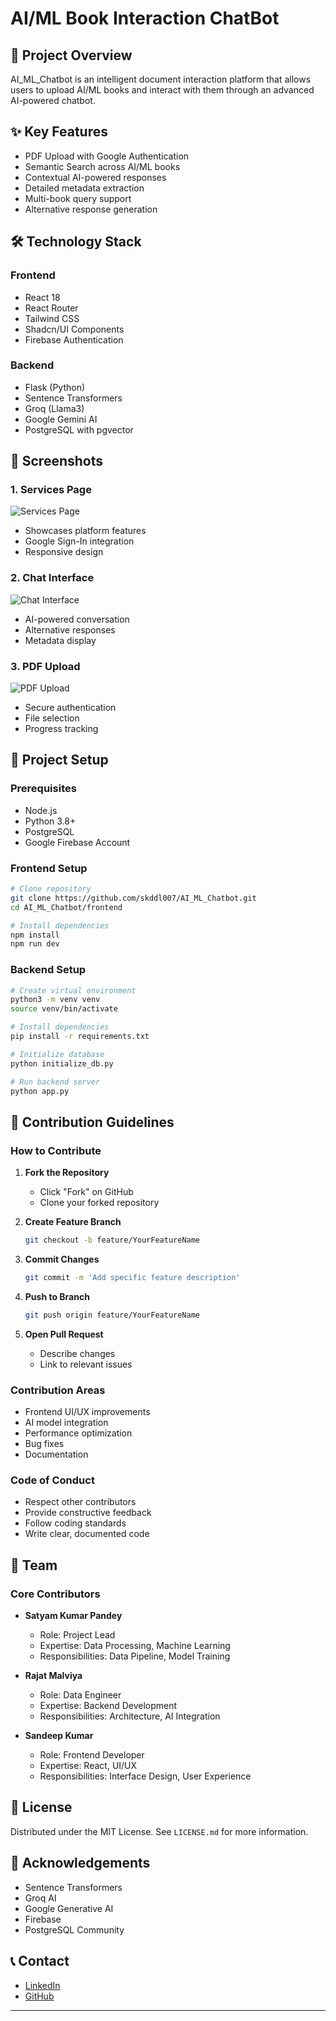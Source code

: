 # AI/ML Book Interaction ChatBot

## 📘 Project Overview

AI_ML_Chatbot is an intelligent document interaction platform that allows users to upload AI/ML books and interact with them through an advanced AI-powered chatbot.

## ✨ Key Features

- PDF Upload with Google Authentication
- Semantic Search across AI/ML books
- Contextual AI-powered responses
- Detailed metadata extraction
- Multi-book query support
- Alternative response generation

## 🛠 Technology Stack

### Frontend
- React 18
- React Router
- Tailwind CSS
- Shadcn/UI Components
- Firebase Authentication

### Backend
- Flask (Python)
- Sentence Transformers
- Groq (Llama3)
- Google Gemini AI
- PostgreSQL with pgvector

## 📸 Screenshots

### 1. Services Page
![Services Page](/screenshots/services_page.png)
- Showcases platform features
- Google Sign-In integration
- Responsive design

### 2. Chat Interface
![Chat Interface](/screenshots/chat_interface.png)
- AI-powered conversation
- Alternative responses
- Metadata display

### 3. PDF Upload
![PDF Upload](/screenshots/pdf_upload.png)
- Secure authentication
- File selection
- Progress tracking

## 🚀 Project Setup

### Prerequisites
- Node.js
- Python 3.8+
- PostgreSQL
- Google Firebase Account

### Frontend Setup
```bash
# Clone repository
git clone https://github.com/skddl007/AI_ML_Chatbot.git
cd AI_ML_Chatbot/frontend

# Install dependencies
npm install
npm run dev
```

### Backend Setup
```bash
# Create virtual environment
python3 -m venv venv
source venv/bin/activate

# Install dependencies
pip install -r requirements.txt

# Initialize database
python initialize_db.py

# Run backend server
python app.py
```

## 🤝 Contribution Guidelines

### How to Contribute
1. **Fork the Repository**
   - Click "Fork" on GitHub
   - Clone your forked repository

2. **Create Feature Branch**
   ```bash
   git checkout -b feature/YourFeatureName
   ```

3. **Commit Changes**
   ```bash
   git commit -m 'Add specific feature description'
   ```

4. **Push to Branch**
   ```bash
   git push origin feature/YourFeatureName
   ```

5. **Open Pull Request**
   - Describe changes
   - Link to relevant issues

### Contribution Areas
- Frontend UI/UX improvements
- AI model integration
- Performance optimization
- Bug fixes
- Documentation

### Code of Conduct
- Respect other contributors
- Provide constructive feedback
- Follow coding standards
- Write clear, documented code

## 👥 Team

### Core Contributors

- **Satyam Kumar Pandey**
  - Role: Project Lead
  - Expertise: Data Processing, Machine Learning
  - Responsibilities: Data Pipeline, Model Training

- **Rajat Malviya**
  - Role: Data Engineer
  - Expertise: Backend Development
  - Responsibilities: Architecture, AI Integration

- **Sandeep Kumar**
  - Role: Frontend Developer
  - Expertise: React, UI/UX
  - Responsibilities: Interface Design, User Experience


## 📄 License
Distributed under the MIT License. See `LICENSE.md` for more information.

## 🙏 Acknowledgements
- Sentence Transformers
- Groq AI
- Google Generative AI
- Firebase
- PostgreSQL Community

## 📞 Contact
- [LinkedIn](https://www.linkedin.com/in/satyam1411pandey/)
- [GitHub](https://github.com/satyampandey1411)

---


